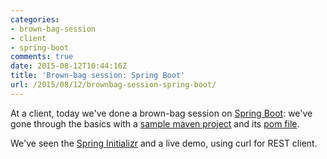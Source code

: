 ```yaml
---
categories:
- brown-bag-session
- client
- spring-boot
comments: true
date: 2015-08-12T10:44:16Z
title: 'Brown-bag session: Spring Boot'
url: /2015/08/12/brownbag-session-spring-boot/
---
```


At a client, today we've done a brown-bag session on [Spring Boot][spring-boot-home]: we've gone through the basics with a [sample maven project][sample-maven-project] and its [pom file][sample-pom].

We've seen the [Spring Initializr][spring-initializr] and a live demo, using curl for REST client.

[spring-boot-home]: http://projects.spring.io/spring-boot/
[spring-initializr]: http://start.spring.io/

[sample-pom]: https://github.com/Rossyafk/spring-boot-demo/blob/master/pom.xml
[sample-maven-project]: https://github.com/Rossyafk/spring-boot-demo/